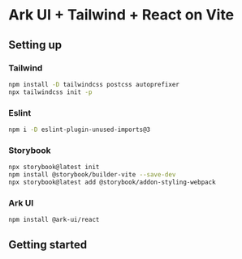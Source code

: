 # Ark UI + Tailwind + React on Vite

## Setting up

### Tailwind

```sh
npm install -D tailwindcss postcss autoprefixer
npx tailwindcss init -p
```

### Eslint

```sh
npm i -D eslint-plugin-unused-imports@3
```

### Storybook

```sh
npx storybook@latest init
npm install @storybook/builder-vite --save-dev
npx storybook@latest add @storybook/addon-styling-webpack
```

### Ark UI

```sh
npm install @ark-ui/react
```

## Getting started
